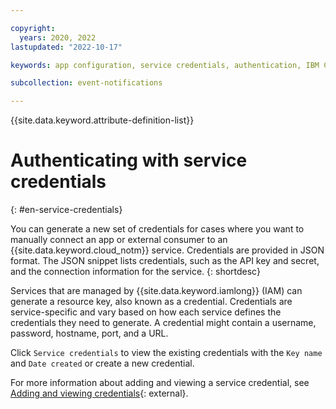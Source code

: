 ```yaml
---

copyright:
  years: 2020, 2022
lastupdated: "2022-10-17"

keywords: app configuration, service credentials, authentication, IBM Cloud, event notifications

subcollection: event-notifications

---
```


{{site.data.keyword.attribute-definition-list}}

# Authenticating with service credentials
{: #en-service-credentials}

You can generate a new set of credentials for cases where you want to manually connect an app or external consumer to an {{site.data.keyword.cloud_notm}} service. Credentials are provided in JSON format. The JSON snippet lists credentials, such as the API key and secret, and the connection information for the service.
{: shortdesc}

Services that are managed by {{site.data.keyword.iamlong}} (IAM) can generate a resource key, also known as a credential. Credentials are service-specific and vary based on how each service defines the credentials they need to generate. A credential might contain a username, password, hostname, port, and a URL.

Click `Service credentials` to view the existing credentials with the `Key name` and `Date created` or create a new credential.

For more information about adding and viewing a service credential, see [Adding and viewing credentials](/docs/account?topic=account-service_credentials){: external}.

